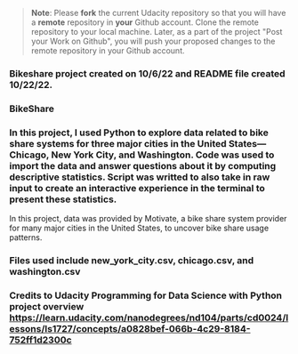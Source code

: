 >**Note**: Please **fork** the current Udacity repository so that you will have a **remote** repository in **your** Github account. Clone the remote repository to your local machine. Later, as a part of the project "Post your Work on Github", you will push your proposed changes to the remote repository in your Github account.

### Bikeshare project created on 10/6/22 and README file created 10/22/22.

### BikeShare

### In this project, I used Python to explore data related to bike share systems for three major cities in the United States—Chicago, New York City, and Washington. Code was used to import the data and answer questions about it by computing descriptive statistics. Script was writted to also take in raw input to create an interactive experience in the terminal to present these statistics. 

In this project, data was provided by Motivate, a bike share system provider for many major cities in the United States, to uncover bike share usage patterns. 


### Files used include new_york_city.csv, chicago.csv, and washington.csv


### Credits to Udacity Programming for Data Science with Python project overview https://learn.udacity.com/nanodegrees/nd104/parts/cd0024/lessons/ls1727/concepts/a0828bef-066b-4c29-8184-752ff1d2300c 


